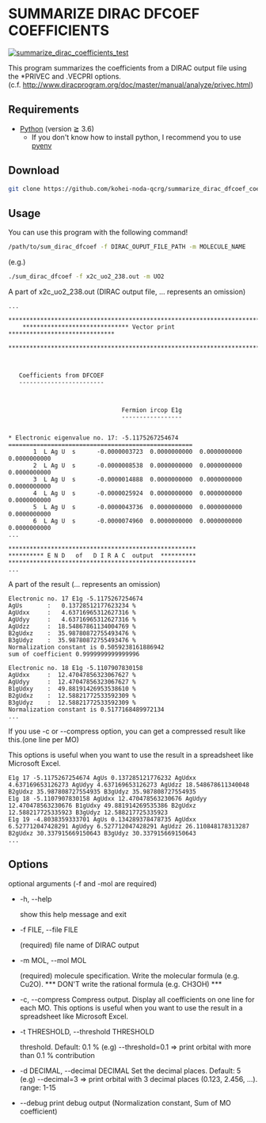 # SUMMARIZE DIRAC DFCOEF COEFFICIENTS

[![summarize_dirac_coefficients_test](https://github.com/kohei-noda-qcrg/summarize_dirac_dfcoef_coefficients/actions/workflows/ci.yml/badge.svg)](https://github.com/kohei-noda-qcrg/summarize_dirac_dfcoef_coefficients/actions/workflows/ci.yml)


This program summarizes the coefficients from a DIRAC output file using the *PRIVEC and .VECPRI options.  
(c.f. http://www.diracprogram.org/doc/master/manual/analyze/privec.html)


## Requirements

- [Python](https://python.org) (version ≧ 3.6)
  - If you don't know how to install python, I recommend you to use [pyenv](https://github.com/pyenv/pyenv)

## Download

```sh
git clone https://github.com/kohei-noda-qcrg/summarize_dirac_dfcoef_coefficients.git
```

## Usage

You can use this program with the following command!

```sh
/path/to/sum_dirac_dfcoef -f DIRAC_OUPUT_FILE_PATH -m MOLECULE_NAME
```

(e.g.)

```sh
./sum_dirac_dfcoef -f x2c_uo2_238.out -m UO2
```

A part of x2c_uo2_238.out (DIRAC output file, ... represents an omission)

```out
...
    **************************************************************************
    ****************************** Vector print ******************************
    **************************************************************************



   Coefficients from DFCOEF
   ------------------------



                                Fermion ircop E1g
                                -----------------


* Electronic eigenvalue no. 17: -5.1175267254674
====================================================
       1  L Ag U  s      -0.0000003723  0.0000000000  0.0000000000  0.0000000000
       2  L Ag U  s      -0.0000008538  0.0000000000  0.0000000000  0.0000000000
       3  L Ag U  s      -0.0000014888  0.0000000000  0.0000000000  0.0000000000
       4  L Ag U  s      -0.0000025924  0.0000000000  0.0000000000  0.0000000000
       5  L Ag U  s      -0.0000043736  0.0000000000  0.0000000000  0.0000000000
       6  L Ag U  s      -0.0000074960  0.0000000000  0.0000000000  0.0000000000
...

*****************************************************
********** E N D   of   D I R A C  output  **********
*****************************************************
...
```

A part of the result (... represents an omission)

```out
Electronic no. 17 E1g -5.1175267254674
AgUs       :   0.13728512177623234 %
AgUdxx     :   4.63716965312627316 %
AgUdyy     :   4.63716965312627316 %
AgUdzz     :  18.54867861134004769 %
B2gUdxz    :  35.98780872755493476 %
B3gUdyz    :  35.98780872755493476 %
Normalization constant is 0.5059238161886942
sum of coefficient 0.9999999999999996

Electronic no. 18 E1g -5.1107907830158
AgUdxx     :  12.47047856323067627 %
AgUdyy     :  12.47047856323067627 %
B1gUdxy    :  49.88191426953538610 %
B2gUdxz    :  12.58821772533592309 %
B3gUdyz    :  12.58821772533592309 %
Normalization constant is 0.5177168489972134
...
```

If you use -c or --compress option, you can get a compressed result like this.(one line per MO)

This options is useful when you want to use the result in a spreadsheet like Microsoft Excel.

```out
E1g 17 -5.1175267254674 AgUs 0.137285121776232 AgUdxx 4.637169653126273 AgUdyy 4.637169653126273 AgUdzz 18.548678611340048 B2gUdxz 35.987808727554935 B3gUdyz 35.987808727554935
E1g 18 -5.1107907830158 AgUdxx 12.470478563230676 AgUdyy 12.470478563230676 B1gUdxy 49.881914269535386 B2gUdxz 12.588217725335923 B3gUdyz 12.588217725335923
E1g 19 -4.8038359333701 AgUs 0.134289378478735 AgUdxx 6.527712047428291 AgUdyy 6.527712047428291 AgUdzz 26.110848178313287 B2gUdxz 30.337915669150643 B3gUdyz 30.337915669150643
...
```


## Options

optional arguments (-f and -mol are required)

- -h, --help

  show this help message and exit  

- -f FILE, --file FILE

  (required) file name of DIRAC output

- -m MOL, --mol MOL

  (required) molecule specification. Write the molecular formula (e.g. Cu2O). *** DON'T write the rational formula (e.g. CH3OH) ***

- -c, --compress
  Compress output. Display all coefficients on one line for each MO.
  This options is useful when you want to use the result in a spreadsheet like Microsoft Excel.

- -t THRESHOLD, --threshold THRESHOLD

  threshold. Default: 0.1 % (e.g) --threshold=0.1 => print orbital with more than 0.1 % contribution

- -d DECIMAL, --decimal DECIMAL
Set the decimal places. Default: 5 (e.g) --decimal=3 => print orbital with 3 decimal places (0.123, 2.456, ...). range: 1-15
- --debug               print debug output (Normalization constant, Sum of MO coefficient)
